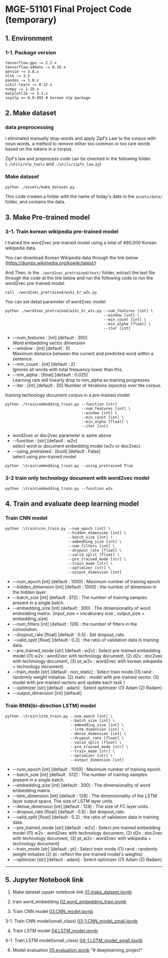 # MGE-51101 Final Project Code (temporary)


## 1. Environment

### 1-1. Package version

```
tensorflow-gpu ~= 2.2.x
tensorflow-addons ~= 0.10.x
gensim ~= 3.8.x
nltk ~= 3.5
pandas ~= 1.0.x
sckit-learn ~= 0.22.x
numpy ~= 1.18.x
matplotlib ~= 3.1.x
soynlp == 0.0.493 # korean nlp package
```

## 2. Make dataset

### data preprocessing

I eliminated manually stop-words and apply Zipf’s Law to the corpus with noun words, a method to remove either too common or too rare words based on the tokens in a corpus.

Zipf's law and preprocess code can be checked in the following folder.(`./utils/nlp_tools` and `./utils/zipfs_law.py`)

### Make dataset
```
python ./assets/make_dataset.py
```
This code creates a folder with the name of today's date in the `assets/data/` folder, and contains the data.


## 3. Make Pre-trained model

### 3-1. Train korean wikipedia pre-trained model

I trained the word2vec pre-trained model using a total of 460,000 Korean wikipedia data.

You can download Korean Wikipedia data through the link below
(https://dumps.wikimedia.org/kowiki/latest/)

And Then, in the `./word2vec_pretrained/text/` folder, extract the text file through the code at the link below and run the following code to run the word2vec pre-trained model.

```
call ./word2vec_pretrained/wiki_kr_w2v.py
```
You can set detail parameter of word2vec model
```
python ./word2vec_pretrained/wiki_kr_w2v.py --num_features [int] \
                                            --window [int] \
                                            --min_count [int] \
                                            --min_alpha [float] \
                                            --iter [int]
```
+ --num_features : [int] [default : 300] \
 Word embedding vector dimension
+ --window       : [int] [default : 5] \
Maximum distance between the current and predicted word within a sentence.
+ --min_count    : [int] [default : 2] \
Ignores all words with total frequency lower than this.
+ --min_alpha    : [float] [default : 0.025] \
 Learning rate will linearly drop to min_alpha as training progresses.
+ --iter         : [int] [default : 30]
  Number of iterations (epochs) over the corpus.

training technology document corpus in a pre-trained model

```
python ./train/embedding_train.py --function [str]
                                  --num_features [int] \
                                  --window [int] \
                                  --min_count [int] \
                                  --min_alpha [float] \
                                  --iter [int]
```
+ word2vec or doc2vec parameter is same above
+ --function : [str] [default : w2v]  
  select word or document embedding model (w2v or doc2vec)
+ --using_pretrained : [bool] [default : False]  
 select using pre-trained model

```
python .\train\embedding_train.py --using_pretrained True
```

### 3-2 train only technology document with word2vec model

```
python .\train\embedding_train.py --function w2v
```

## 4. Train and evaluate deep learning model

### Train CNN model

```
python .\train\cnn_train.py --num_epoch [int] \
                            --hidden_dimension [int] \
                            --batch_size [int] \
                            --embedding_size [int] \
                            --num_filters [int] \
                            --dropout_rate [float] \
                            --valid_split [float] \
                            --pre_trained_mode [str] \
                            --train_mode [str] \
                            --optimizer [str] \
                            --output_dimension [int]
```

+ --num_epoch [int] [default : 1000] : Maximum number of training epoch
+ --hidden_dimension [int] [default : 1000] : the number of dimension in the hidden layer.
+ --batch_size [int] [default : 512] : The number of training samples present in a single batch.
+ --embedding_size [int] [default : 300] : The dimensionality of word embedding matrix.
(input_size = vocaburary size , output_size = embedding_size)
+ --num_filters [int] [default : 128] : the number of filters in the convolution.
+ --dropout_rate [float] [default : 0.5] : Set dropout_rate.
+ --valid_split [float] [default : 0.2] : the ratio of validation data in training data.
+ --pre_trained_mode [str] [default : w2v] :  Select pre-trained embedding model ((1) w2v : word2vec with technology document, (2) d2v : doc2vec with technology document, (3) pt_w2v : word2vec with korean wikipedia + technology document)
+ --train_mode [str] [default : non_static] : Select train mode.((1) rand : randomly weight initialize. (2) static : model with pre-trained vector. (3) model with pre-trained vectors and update each task )
+ --optimizer [str] [default : adam] : Select optimizer ((1) Adam (2) Radam)
+ --output_dimension [int] [default]

### Train RNN(bi-direction LSTM) model

```
python .\train\lstm_train.py --num_epoch [int] \
                             --batch_size [int] \
                             --embedding_size [int] \
                             --lstm_dimension [int] \
                             --dense_dimension [int] \
                             --dropout_rate [float] \
                             --valid_split [float] \
                             --pre_trained_mode [str] \
                             --train_mode [str] \
                             --optimizer [str] \
                             --output_dimension [int]
```
+ --num_epoch [int] [default : 1000] : Maximum number of training epoch.
+ --batch_size [int] [default : 512] : The number of training samples present in a single batch.
+ --embedding_size [int] [default : 300] : The dimensionality of word embedding matrix.
+ --lstm_dimension [int] [default : 128] : The dimensionality of the LSTM layer output space. The size of LSTM layer units.
+ --dense_dimension [int] [default : 128] : The size of FC layer units.
+ --dropout_rate [float] [default : 0.5] : Set dropout_rate.
+ --valid_split [float] [default : 0.2] : the ratio of validation data in training data.
+ --pre_trained_mode [str] [default : w2v] : Select pre-trained embedding model ((1) w2v : word2vec with technology document, (2) d2v : doc2vec with technology document, (3) pt_w2v : word2vec with wikipedia + technology document)
+ --train_mode [str] [default : pt] : Select train mode ((1) rand : randomly weight initialize (2) pt : reflect the pre-trained model's weights)
+ --optimizer [str] [default : adam] : Select optimizer ((1) Adam (2) Radam)

* * *

## 5. Jupyter Notebook link

1. Make dataset jupyer notebook link
[01.make_dataset.ipynb](https://github.com/leemh012/mge51101-20196013/blob/master/final_project/notebook_example/01.make_dataset.ipynb)

2. train word_embedding
[02.word_embedding_train.ipynb](https://github.com/leemh012/mge51101-20196013/blob/master/final_project/notebook_example/02.word_embedding_train.ipynb)

3. Train CNN model
[03.CNN_model.ipynb](https://github.com/leemh012/mge51101-20196013/blob/master/final_project/notebook_example/03.CNN_model.ipynb)

3-1. Train CNN model(small_class)
[03-1.CNN_model_small.ipynb](https://github.com/leemh012/mge51101-20196013/blob/master/final_project/notebook_example/03-1.CNN_model_small.ipynb)

4. Train LSTM model
[04.LSTM_model.ipynb](https://github.com/leemh012/mge51101-20196013/blob/master/final_project/notebook_example/04.LSTM_model.ipynb)

4-1. Train LSTM model(small_class)
[04-1.LSTM_model_small.ipynb](https://github.com/leemh012/mge51101-20196013/blob/master/final_project/notebook_example/04-1.LSTM_model_small.ipynb)

6. Model evaluation
[05.evaluation.ipynb](https://github.com/leemh012/mge51101-20196013/blob/master/final_project/notebook_example/05.evaluation.ipynb)
"# deeplearning_project"
